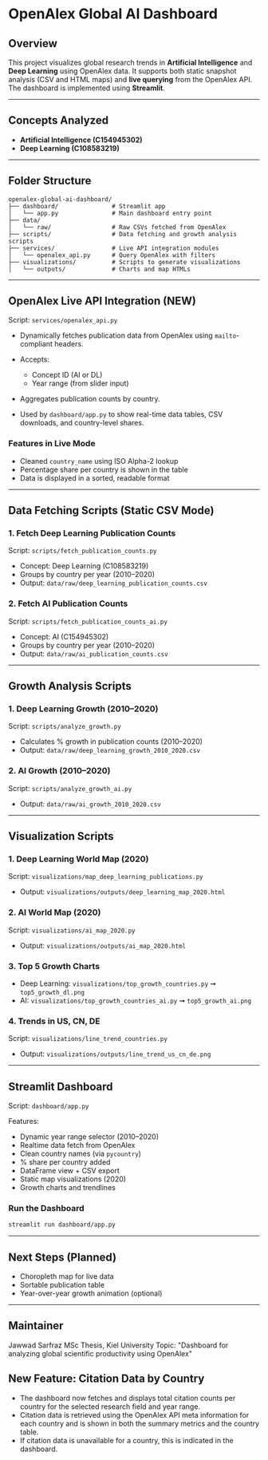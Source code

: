 # OpenAlex Global AI Dashboard

## Overview

This project visualizes global research trends in **Artificial Intelligence** and **Deep Learning** using OpenAlex data. It supports both static snapshot analysis (CSV and HTML maps) and **live querying** from the OpenAlex API. The dashboard is implemented using **Streamlit**.

---

## Concepts Analyzed

- **Artificial Intelligence (C154945302)**
- **Deep Learning (C108583219)**

---

## Folder Structure

```
openalex-global-ai-dashboard/
├── dashboard/               # Streamlit app
│   └── app.py               # Main dashboard entry point
├── data/
│   └── raw/                 # Raw CSVs fetched from OpenAlex
├── scripts/                 # Data fetching and growth analysis scripts
├── services/                # Live API integration modules
│   └── openalex_api.py      # Query OpenAlex with filters
├── visualizations/          # Scripts to generate visualizations
│   └── outputs/             # Charts and map HTMLs
```

---

## OpenAlex Live API Integration (NEW)

Script: `services/openalex_api.py`

- Dynamically fetches publication data from OpenAlex using `mailto`-compliant headers.
- Accepts:

  - Concept ID (AI or DL)
  - Year range (from slider input)

- Aggregates publication counts by country.
- Used by `dashboard/app.py` to show real-time data tables, CSV downloads, and country-level shares.

### Features in Live Mode

- Cleaned `country_name` using ISO Alpha-2 lookup
- Percentage share per country is shown in the table
- Data is displayed in a sorted, readable format

---

## Data Fetching Scripts (Static CSV Mode)

### 1. Fetch Deep Learning Publication Counts

Script: `scripts/fetch_publication_counts.py`

- Concept: Deep Learning (C108583219)
- Groups by country per year (2010–2020)
- Output: `data/raw/deep_learning_publication_counts.csv`

### 2. Fetch AI Publication Counts

Script: `scripts/fetch_publication_counts_ai.py`

- Concept: AI (C154945302)
- Groups by country per year (2010–2020)
- Output: `data/raw/ai_publication_counts.csv`

---

## Growth Analysis Scripts

### 1. Deep Learning Growth (2010–2020)

Script: `scripts/analyze_growth.py`

- Calculates % growth in publication counts (2010–2020)
- Output: `data/raw/deep_learning_growth_2010_2020.csv`

### 2. AI Growth (2010–2020)

Script: `scripts/analyze_growth_ai.py`

- Output: `data/raw/ai_growth_2010_2020.csv`

---

## Visualization Scripts

### 1. Deep Learning World Map (2020)

Script: `visualizations/map_deep_learning_publications.py`

- Output: `visualizations/outputs/deep_learning_map_2020.html`

### 2. AI World Map (2020)

Script: `visualizations/ai_map_2020.py`

- Output: `visualizations/outputs/ai_map_2020.html`

### 3. Top 5 Growth Charts

- Deep Learning: `visualizations/top_growth_countries.py` ➞ `top5_growth_dl.png`
- AI: `visualizations/top_growth_countries_ai.py` ➞ `top5_growth_ai.png`

### 4. Trends in US, CN, DE

Script: `visualizations/line_trend_countries.py`

- Output: `visualizations/outputs/line_trend_us_cn_de.png`

---

## Streamlit Dashboard

Script: `dashboard/app.py`

Features:

- Dynamic year range selector (2010–2020)
- Realtime data fetch from OpenAlex
- Clean country names (via `pycountry`)
- % share per country added
- DataFrame view + CSV export
- Static map visualizations (2020)
- Growth charts and trendlines

### Run the Dashboard

```bash
streamlit run dashboard/app.py
```

---

## Next Steps (Planned)

- Choropleth map for live data
- Sortable publication table
- Year-over-year growth animation (optional)

---

## Maintainer

Jawwad Sarfraz
MSc Thesis, Kiel University
Topic: "Dashboard for analyzing global scientific productivity using OpenAlex"

## New Feature: Citation Data by Country

- The dashboard now fetches and displays total citation counts per country for the selected research field and year range.
- Citation data is retrieved using the OpenAlex API meta information for each country and is shown in both the summary metrics and the country table.
- If citation data is unavailable for a country, this is indicated in the dashboard.
